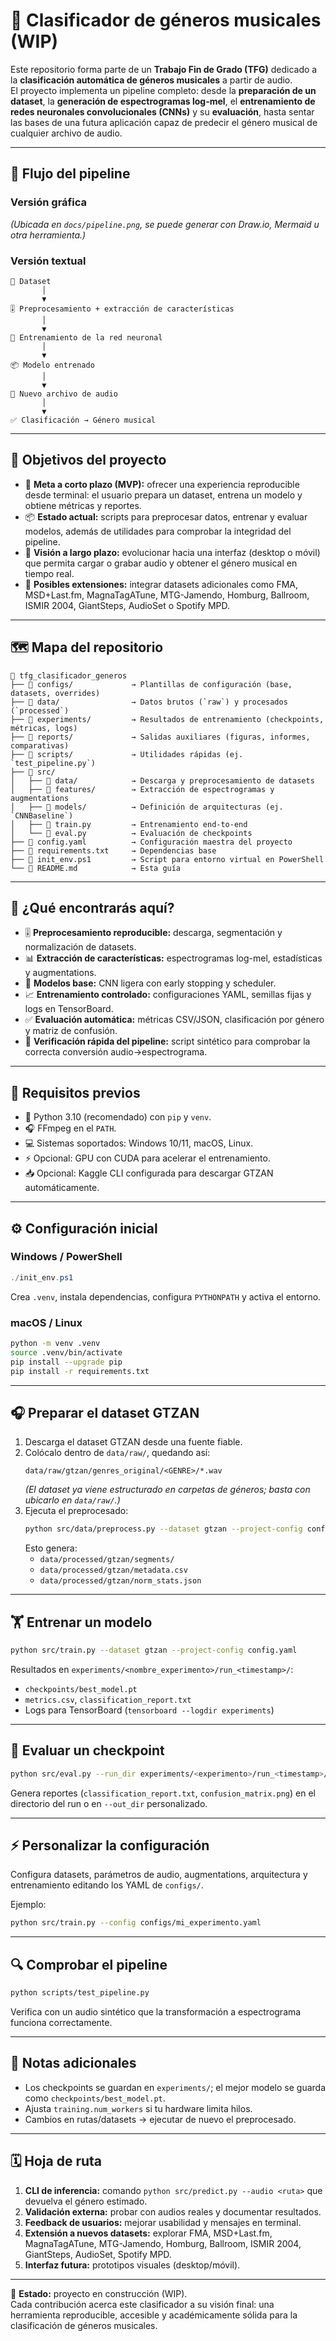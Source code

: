 # 🎵 Clasificador de géneros musicales (WIP)

Este repositorio forma parte de un **Trabajo Fin de Grado (TFG)** dedicado a la **clasificación automática de géneros musicales** a partir de audio.  
El proyecto implementa un pipeline completo: desde la **preparación de un dataset**, la **generación de espectrogramas log-mel**, el **entrenamiento de redes neuronales convolucionales (CNNs)** y su **evaluación**, hasta sentar las bases de una futura aplicación capaz de predecir el género musical de cualquier archivo de audio.

---

## 🔄 Flujo del pipeline

### Versión gráfica
*(Ubicada en `docs/pipeline.png`, se puede generar con Draw.io, Mermaid u otra herramienta.)*

### Versión textual
```text
🎼 Dataset
       │
       ▼
🎚️ Preprocesamiento + extracción de características
       │
       ▼
🧠 Entrenamiento de la red neuronal
       │
       ▼
📦 Modelo entrenado
       │
       ▼
🎵 Nuevo archivo de audio
       │
       ▼
✅ Clasificación → Género musical
```

---

## 🎯 Objetivos del proyecto
- 🚀 **Meta a corto plazo (MVP):** ofrecer una experiencia reproducible desde terminal: el usuario prepara un dataset, entrena un modelo y obtiene métricas y reportes.  
- 📦 **Estado actual:** scripts para preprocesar datos, entrenar y evaluar modelos, además de utilidades para comprobar la integridad del pipeline.  
- 🌈 **Visión a largo plazo:** evolucionar hacia una interfaz (desktop o móvil) que permita cargar o grabar audio y obtener el género musical en tiempo real.  
- 🔮 **Posibles extensiones:** integrar datasets adicionales como FMA, MSD+Last.fm, MagnaTagATune, MTG-Jamendo, Homburg, Ballroom, ISMIR 2004, GiantSteps, AudioSet o Spotify MPD.  

---

## 🗺️ Mapa del repositorio
```text
📁 tfg_clasificador_generos
├── 📂 configs/             → Plantillas de configuración (base, datasets, overrides)
├── 📂 data/                → Datos brutos (`raw`) y procesados (`processed`)
├── 📂 experiments/         → Resultados de entrenamiento (checkpoints, métricas, logs)
├── 📂 reports/             → Salidas auxiliares (figuras, informes, comparativas)
├── 📂 scripts/             → Utilidades rápidas (ej. `test_pipeline.py`)
├── 📂 src/
│   ├── 📂 data/            → Descarga y preprocesamiento de datasets
│   ├── 📂 features/        → Extracción de espectrogramas y augmentations
│   ├── 📂 models/          → Definición de arquitecturas (ej. `CNNBaseline`)
│   ├── 🧾 train.py         → Entrenamiento end-to-end
│   └── 🧾 eval.py          → Evaluación de checkpoints
├── 🧾 config.yaml          → Configuración maestra del proyecto
├── 🧾 requirements.txt     → Dependencias base
├── 🧾 init_env.ps1         → Script para entorno virtual en PowerShell
└── 🧾 README.md            → Esta guía
```

---

## 🧰 ¿Qué encontrarás aquí?
- 🎚️ **Preprocesamiento reproducible:** descarga, segmentación y normalización de datasets.  
- 📊 **Extracción de características:** espectrogramas log-mel, estadísticas y augmentations.  
- 🧠 **Modelos base:** CNN ligera con early stopping y scheduler.  
- 📈 **Entrenamiento controlado:** configuraciones YAML, semillas fijas y logs en TensorBoard.  
- ✅ **Evaluación automática:** métricas CSV/JSON, clasificación por género y matriz de confusión.  
- 🧪 **Verificación rápida del pipeline:** script sintético para comprobar la correcta conversión audio→espectrograma.  

---

## 🧱 Requisitos previos
- 🐍 Python 3.10 (recomendado) con `pip` y `venv`.  
- 🎧 FFmpeg en el `PATH`.  
- 💻 Sistemas soportados: Windows 10/11, macOS, Linux.  
- ⚡ Opcional: GPU con CUDA para acelerar el entrenamiento.  
- 📥 Opcional: Kaggle CLI configurada para descargar GTZAN automáticamente.  

---

## ⚙️ Configuración inicial
### Windows / PowerShell
```powershell
./init_env.ps1
```
Crea `.venv`, instala dependencias, configura `PYTHONPATH` y activa el entorno.

### macOS / Linux
```bash
python -m venv .venv
source .venv/bin/activate
pip install --upgrade pip
pip install -r requirements.txt
```

---

## 🎧 Preparar el dataset GTZAN
1. Descarga el dataset GTZAN desde una fuente fiable.  
2. Colócalo dentro de `data/raw/`, quedando así:  
   ```text
   data/raw/gtzan/genres_original/<GENRE>/*.wav
   ```
   *(El dataset ya viene estructurado en carpetas de géneros; basta con ubicarlo en `data/raw/`.)*  
3. Ejecuta el preprocesado:  
   ```bash
   python src/data/preprocess.py --dataset gtzan --project-config config.yaml
   ```
   Esto genera:  
   - `data/processed/gtzan/segments/`  
   - `data/processed/gtzan/metadata.csv`  
   - `data/processed/gtzan/norm_stats.json`  

---

## 🏋️ Entrenar un modelo
```bash
python src/train.py --dataset gtzan --project-config config.yaml
```
Resultados en `experiments/<nombre_experimento>/run_<timestamp>/`:  
- `checkpoints/best_model.pt`  
- `metrics.csv`, `classification_report.txt`  
- Logs para TensorBoard (`tensorboard --logdir experiments`)  

---

## 🧪 Evaluar un checkpoint
```bash
python src/eval.py --run_dir experiments/<experimento>/run_<timestamp>/
```
Genera reportes (`classification_report.txt`, `confusion_matrix.png`) en el directorio del run o en `--out_dir` personalizado.

---

## ⚡ Personalizar la configuración
Configura datasets, parámetros de audio, augmentations, arquitectura y entrenamiento editando los YAML de `configs/`.  

Ejemplo:  
```bash
python src/train.py --config configs/mi_experimento.yaml
```

---

## 🔍 Comprobar el pipeline
```bash
python scripts/test_pipeline.py
```
Verifica con un audio sintético que la transformación a espectrograma funciona correctamente.  

---

## 📝 Notas adicionales
- Los checkpoints se guardan en `experiments/`; el mejor modelo se guarda como `checkpoints/best_model.pt`.  
- Ajusta `training.num_workers` si tu hardware limita hilos.  
- Cambios en rutas/datasets → ejecutar de nuevo el preprocesado.  

---

## 🗓️ Hoja de ruta
1. **CLI de inferencia:** comando `python src/predict.py --audio <ruta>` que devuelva el género estimado.  
2. **Validación externa:** probar con audios reales y documentar resultados.  
3. **Feedback de usuarios:** mejorar usabilidad y mensajes en terminal.  
4. **Extensión a nuevos datasets:** explorar FMA, MSD+Last.fm, MagnaTagATune, MTG-Jamendo, Homburg, Ballroom, ISMIR 2004, GiantSteps, AudioSet, Spotify MPD.  
5. **Interfaz futura:** prototipos visuales (desktop/móvil).  

---

📌 **Estado:** proyecto en construcción (WIP).  
Cada contribución acerca este clasificador a su visión final: una herramienta reproducible, accesible y académicamente sólida para la clasificación de géneros musicales.  
